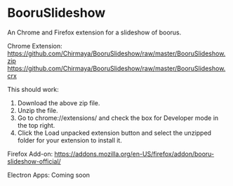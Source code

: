 # BooruSlideshow
An Chrome and Firefox extension for a slideshow of boorus.

Chrome Extension:
https://github.com/Chirmaya/BooruSlideshow/raw/master/BooruSlideshow.zip
https://github.com/Chirmaya/BooruSlideshow/raw/master/BooruSlideshow.crx

This should work:
1. Download the above zip file.
3. Unzip the file.
4. Go to chrome://extensions/ and check the box for Developer mode in the top right.
5. Click the Load unpacked extension button and select the unzipped folder for your extension to install it.

Firefox Add-on:
https://addons.mozilla.org/en-US/firefox/addon/booru-slideshow-official/

Electron Apps:
Coming soon